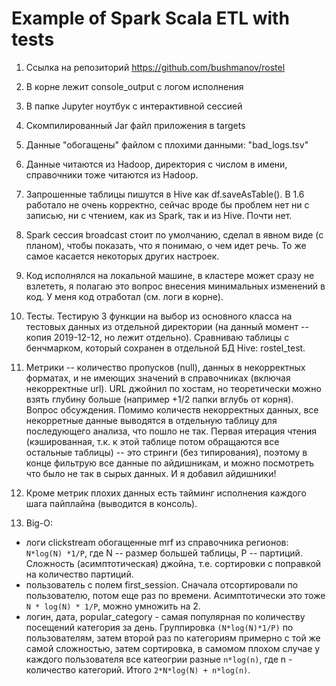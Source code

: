 # Example of Spark Scala ETL with tests

1. Ссылка на репозиторий
https://github.com/bushmanov/rostel

2. В корне лежит console_output с логом исполнения

3. В папке Jupyter ноутбук с интерактивной сессией

4. Скомпилированный Jar файл приложения в targets

5. Данные "обогащены" файлом с плохими данными: "bad_logs.tsv"

6. Данные читаются из Hadoop, директория с числом в имени, справочники тоже читаются из Hadoop.

7. Запрошенные таблицы пишутся в Hive как df.saveAsTable(). В 1.6 работало не очень корректно, сейчас вроде бы проблем нет ни с записью, ни с чтением, как из Spark, так и из Hive. Почти нет.

8. Spark сессия broadcast стоит по умолчанию, сделал в явном виде (с планом), чтобы показать, что я понимаю, о чем идет речь. То же самое касается некоторых других настроек. 

9. Код исполнялся на локальной машине, в кластере может сразу не взлететь, я полагаю это вопрос внесения минимальных изменений в код. У меня код отработал (см. логи в корне).

10. Тесты. Тестирую 3 функции на выбор из основного класса на тестовых данных из отдельной директории (на данный момент -- копия 2019-12-12, но лежит отдельно). Сравниваю таблицы с бенчмарком, который сохранен в отдельной БД Hive: rostel_test.

11. Метрики -- количество пропусков (null), данных в некорректных форматах, и не имеющих значений в справочниках (включая некорректные url). URL джойнил по хостам, но теоретически можно взять глубину больше (например +1/2 папки вглубь от корня). Вопрос обсуждения. Помимо количеств некорректных данных, все некорретные данные выводятся в отдельную таблицу для последующего анализа, что пошло не так. Первая итерация чтения (кэшированная, т.к. к этой таблице потом обращаются все остальные таблицы) -- это стринги (без типирования), поэтому в конце фильтрую все данные по айдишникам, и можно посмотреть что было не так в сырых данных. И я добавил айдишники!

12. Кроме метрик плохих данных есть тайминг исполнения каждого шага пайплайна (выводится в консоль).

13. Big-O:
  - логи clickstream обогащенные mrf из справочника регионов: `N*log(N) *1/P`, где N -- размер большей таблицы, P -- партиций. Сложность (асимптотическая) джойна, т.е. сортировки с поправкой на количество партиций.  
  - пользователь с полем first_session. Сначала отсортировали по пользователю, потом еще раз по времени. Асимптотически это тоже `N * log(N) * 1/P`, можно умножить на 2.
  - логин, дата, popular_category - самая популярная по количеству посещений категория за день. Группировка `(N*log(N)*1/P)` по пользователям, затем второй раз по категориям примерно с той же самой сложностью, затем   сортировка, в самомом плохом случае у каждого пользователя все катеогрии разные `n*log(n)`, где n - количество категорий. Итого `2*N*log(N) + n*log(n)`. 
